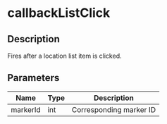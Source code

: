 # callbackListClick

## Description

Fires after a location list item is clicked.

## Parameters

| Name | Type | Description |
|---|---|---|
| markerId | int | Corresponding marker ID |